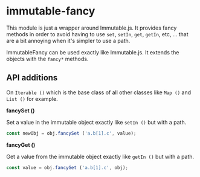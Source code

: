 
# immutable-fancy

This module is just a wrapper around Immutable.js. It provides
fancy methods in order to avoid having to use `set`, `setIn`,
`get`, `getIn`, etc, ... that are a bit annoying when it's
simpler to use a path.

ImmutableFancy can be used exactly like Immutable.js. It extends
the objects with the `fancy*` methods.

## API additions

On `Iterable ()` which is the base class of all other classes
like `Map ()` and `List ()` for example.

**fancySet ()**

Set a value in the immutable object exactly like `setIn ()`
but with a path.

```js
const newObj = obj.fancySet ('a.b[1].c', value);
```

**fancyGet ()**

Get a value from the immutable object exactly like `getIn ()`
but with a path.

```js
const value = obj.fancyGet ('a.b[1].c', obj);
```
